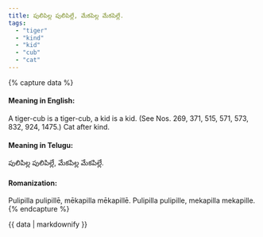 ```yaml
---
title: పులిపిల్ల పులిపిల్లే, మేకపిల్ల మేకపిల్లే.
tags:
  - "tiger"
  - "kind"
  - "kid"
  - "cub"
  - "cat"
---
```


{% capture data %}
#### Meaning in English:
A tiger-cub is a tiger-cub, a kid is a kid.
(See Nos. 269, 371, 515, 571, 573, 832, 924, 1475.)
Cat after kind.

#### Meaning in Telugu:
పులిపిల్ల పులిపిల్లే, మేకపిల్ల మేకపిల్లే.

#### Romanization:
Pulipilla pulipillē, mēkapilla mēkapillē.
Pulipilla pulipille, mekapilla mekapille.
{% endcapture %}

{{ data | markdownify }}

